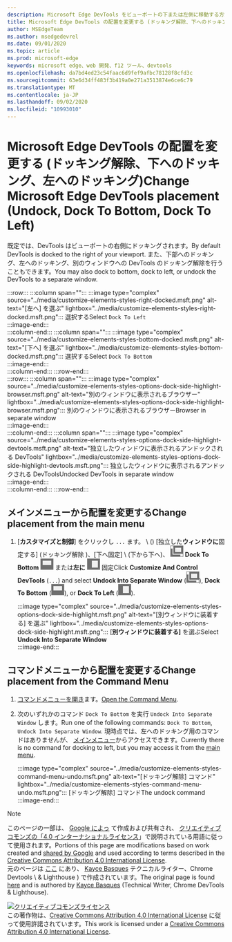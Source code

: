 ```yaml
---
description: Microsoft Edge DevTools をビューポートの下または左側に移動する方法、または別のウィンドウに移動する方法について説明します。
title: Microsoft Edge DevTools の配置を変更する (ドッキング解除、下へのドッキング、左へのドッキング)
author: MSEdgeTeam
ms.author: msedgedevrel
ms.date: 09/01/2020
ms.topic: article
ms.prod: microsoft-edge
keywords: microsoft edge、web 開発、f12 ツール、devtools
ms.openlocfilehash: da7bd4ed23c54faac6d9fef9afbc78128f8cfd3c
ms.sourcegitcommit: 63e6d34ff483f3b419a0e271a3513874e6ce6c79
ms.translationtype: MT
ms.contentlocale: ja-JP
ms.lasthandoff: 09/02/2020
ms.locfileid: "10993010"
---
```

<!-- Copyright Kayce Basques 

   Licensed under the Apache License, Version 2.0 (the "License");
   you may not use this file except in compliance with the License.
   You may obtain a copy of the License at

       https://www.apache.org/licenses/LICENSE-2.0

   Unless required by applicable law or agreed to in writing, software
   distributed under the License is distributed on an "AS IS" BASIS,
   WITHOUT WARRANTIES OR CONDITIONS OF ANY KIND, either express or implied.
   See the License for the specific language governing permissions and
   limitations under the License.  -->





# <span data-ttu-id="bc4d6-104">Microsoft Edge DevTools の配置を変更する (ドッキング解除、下へのドッキング、左へのドッキング)</span><span class="sxs-lookup"><span data-stu-id="bc4d6-104">Change Microsoft Edge DevTools placement (Undock, Dock To Bottom, Dock To Left)</span></span>   



<span data-ttu-id="bc4d6-105">既定では、DevTools はビューポートの右側にドッキングされます。</span><span class="sxs-lookup"><span data-stu-id="bc4d6-105">By default DevTools is docked to the right of your viewport.</span></span>  <span data-ttu-id="bc4d6-106">また、下部へのドッキング、左へのドッキング、別のウィンドウへの DevTools のドッキング解除を行うこともできます。</span><span class="sxs-lookup"><span data-stu-id="bc4d6-106">You may also dock to bottom, dock to left, or undock the DevTools to a separate window.</span></span>  

:::row:::
   :::column span="":::
      :::image type="complex" source="../media/customize-elements-styles-right-docked.msft.png" alt-text="[左へ] を選ぶ" lightbox="../media/customize-elements-styles-right-docked.msft.png":::
         <span data-ttu-id="bc4d6-108">選択する</span><span class="sxs-lookup"><span data-stu-id="bc4d6-108">Select</span></span> `Dock To Left`  
      :::image-end:::  
   :::column-end:::
   :::column span="":::
      :::image type="complex" source="../media/customize-elements-styles-bottom-docked.msft.png" alt-text="[下へ] を選ぶ" lightbox="../media/customize-elements-styles-bottom-docked.msft.png":::
         <span data-ttu-id="bc4d6-110">選択する</span><span class="sxs-lookup"><span data-stu-id="bc4d6-110">Select</span></span> `Dock To Bottom`  
      :::image-end:::  
   :::column-end:::
:::row-end:::  
:::row:::
   :::column span="":::
      :::image type="complex" source="../media/customize-elements-styles-options-dock-side-highlight-browser.msft.png" alt-text="別のウィンドウに表示されるブラウザー" lightbox="../media/customize-elements-styles-options-dock-side-highlight-browser.msft.png":::
         <span data-ttu-id="bc4d6-112">別のウィンドウに表示されるブラウザー</span><span class="sxs-lookup"><span data-stu-id="bc4d6-112">Browser in separate window</span></span>  
      :::image-end:::  
   :::column-end:::
   :::column span="":::
      :::image type="complex" source="../media/customize-elements-styles-options-dock-side-highlight-devtools.msft.png" alt-text="独立したウィンドウに表示されるアンドックされる DevTools" lightbox="../media/customize-elements-styles-options-dock-side-highlight-devtools.msft.png":::
         <span data-ttu-id="bc4d6-114">独立したウィンドウに表示されるアンドックされる DevTools</span><span class="sxs-lookup"><span data-stu-id="bc4d6-114">Undocked DevTools in separate window</span></span>  
      :::image-end:::  
   :::column-end:::
:::row-end:::  

## <span data-ttu-id="bc4d6-115">メインメニューから配置を変更する</span><span class="sxs-lookup"><span data-stu-id="bc4d6-115">Change placement from the main menu</span></span>   

1.  <span data-ttu-id="bc4d6-116">[**カスタマイズと制御**] をクリックし `...` ます。 \ (\) [独立した**ウィンドウに**固定する] (ドッキング解除 \)、[下へ固定] \ (下から下へ)、 ![ ][ImageUndockIcon] **Dock To Bottom** ![ ][ImageBottomIcon] または**左に** ![ ][ImageLeftIcon] 固定</span><span class="sxs-lookup"><span data-stu-id="bc4d6-116">Click **Customize And Control DevTools** \(`...`\) and select **Undock Into Separate Window** \(![Undock][ImageUndockIcon]\), **Dock To Bottom** \(![Dock To Bottom][ImageBottomIcon]\), or **Dock To Left** \(![Dock To Left][ImageLeftIcon]\).</span></span>  
    
    :::image type="complex" source="../media/customize-elements-styles-options-dock-side-highlight.msft.png" alt-text="[別ウィンドウに装着する] を選ぶ" lightbox="../media/customize-elements-styles-options-dock-side-highlight.msft.png":::
       <span data-ttu-id="bc4d6-118">[**別ウィンドウに装着する]** を選ぶ</span><span class="sxs-lookup"><span data-stu-id="bc4d6-118">Select **Undock Into Separate Window**</span></span>  
    :::image-end:::  
    
## <span data-ttu-id="bc4d6-119">コマンドメニューから配置を変更する</span><span class="sxs-lookup"><span data-stu-id="bc4d6-119">Change placement from the Command Menu</span></span>   

1.  <span data-ttu-id="bc4d6-120">[コマンドメニューを開き][DevtoolsCommandMenu]ます。</span><span class="sxs-lookup"><span data-stu-id="bc4d6-120">[Open the Command Menu][DevtoolsCommandMenu].</span></span>  
1.  <span data-ttu-id="bc4d6-121">次のいずれかのコマンド `Dock To Bottom` を実行 `Undock Into Separate Window` します。</span><span class="sxs-lookup"><span data-stu-id="bc4d6-121">Run one of the following commands: `Dock To Bottom`, `Undock Into Separate Window`.</span></span>  <span data-ttu-id="bc4d6-122">現時点では、左へのドッキング用のコマンドはありませんが、 [メインメニュー](#change-placement-from-the-main-menu)からアクセスできます。</span><span class="sxs-lookup"><span data-stu-id="bc4d6-122">Currently there is no command for docking to left, but you may access it from the [main menu](#change-placement-from-the-main-menu).</span></span>  
    
    :::image type="complex" source="../media/customize-elements-styles-command-menu-undo.msft.png" alt-text="[ドッキング解除] コマンド" lightbox="../media/customize-elements-styles-command-menu-undo.msft.png":::
       <span data-ttu-id="bc4d6-124">[ドッキング解除] コマンド</span><span class="sxs-lookup"><span data-stu-id="bc4d6-124">The undock command</span></span>  
    :::image-end:::  
    
<!--  
 


-->  

<!-- image links -->  

[ImageUndockIcon]: ../media/undock-icon.msft.png  
[ImageBottomIcon]: ../media/bottom-icon.msft.png  
[ImageLeftIcon]: ../media/left-icon.msft.png  

<!-- links -->  

[DevtoolsCommandMenu]: ../command-menu/index.md "Microsoft Edge DevTools コマンドメニューを使用してコマンドを実行する |Microsoft ドキュメント"  

> [!NOTE]
> <span data-ttu-id="bc4d6-126">このページの一部は、 [Google によっ][GoogleSitePolicies] て作成および共有され、 [クリエイティブコモンズの「4.0 インターナショナルライセンス][CCA4IL]」で説明されている用語に従って使用されます。</span><span class="sxs-lookup"><span data-stu-id="bc4d6-126">Portions of this page are modifications based on work created and [shared by Google][GoogleSitePolicies] and used according to terms described in the [Creative Commons Attribution 4.0 International License][CCA4IL].</span></span>  
> <span data-ttu-id="bc4d6-127">元のページは [ここ](https://developers.google.com/web/tools/chrome-devtools/customize/placement) にあり、 [Kayce Basques][KayceBasques] テクニカルライター、Chrome Devtools \ & Lighthouse \) で作成されています。</span><span class="sxs-lookup"><span data-stu-id="bc4d6-127">The original page is found [here](https://developers.google.com/web/tools/chrome-devtools/customize/placement) and is authored by [Kayce Basques][KayceBasques] \(Technical Writer, Chrome DevTools \& Lighthouse\).</span></span>  

[![クリエイティブコモンズライセンス][CCby4Image]][CCA4IL]  
<span data-ttu-id="bc4d6-129">この著作物は、[Creative Commons Attribution 4.0 International License][CCA4IL] に従って使用許諾されています。</span><span class="sxs-lookup"><span data-stu-id="bc4d6-129">This work is licensed under a [Creative Commons Attribution 4.0 International License][CCA4IL].</span></span>  

[CCA4IL]: https://creativecommons.org/licenses/by/4.0  
[CCby4Image]: https://i.creativecommons.org/l/by/4.0/88x31.png  
[GoogleSitePolicies]: https://developers.google.com/terms/site-policies  
[KayceBasques]: https://developers.google.com/web/resources/contributors/kaycebasques  
